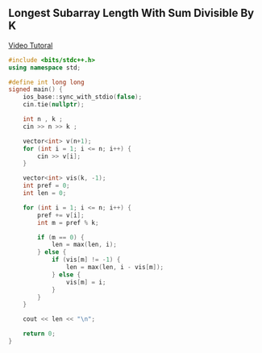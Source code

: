 ## Longest Subarray Length With Sum Divisible By K

[Video Tutoral](https://youtu.be/hviDtcBVpho?si=K1PD_GlhUegOs6xb)

```cpp
#include <bits/stdc++.h>
using namespace std;

#define int long long
signed main() {
    ios_base::sync_with_stdio(false);
    cin.tie(nullptr);

    int n , k ;
    cin >> n >> k ;

    vector<int> v(n+1);
    for (int i = 1; i <= n; i++) {
        cin >> v[i];
    }

    vector<int> vis(k, -1);
    int pref = 0;
    int len = 0;

    for (int i = 1; i <= n; i++) {
        pref += v[i];
        int m = pref % k;

        if (m == 0) {
            len = max(len, i);
        } else {
            if (vis[m] != -1) {
                len = max(len, i - vis[m]);
            } else {
                vis[m] = i;
            }
        }
    }

    cout << len << "\n";

    return 0;
}
```
